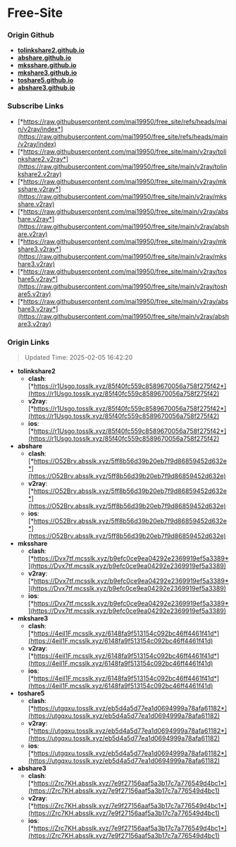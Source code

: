 # Free-Site

### Origin Github

- [**tolinkshare2.github.io**](https://github.com/tolinkshare2/tolinkshare2.github.io)
- [**abshare.github.io**](https://github.com/abshare/abshare.github.io)
- [**mksshare.github.io**](https://github.com/mksshare/mksshare.github.io)
- [**mkshare3.github.io**](https://github.com/mkshare3/mkshare3.github.io)
- [**toshare5.github.io**](https://github.com/toshare5/toshare5.github.io)
- [**abshare3.github.io**](https://github.com/abshare3/abshare3.github.io)

### Subscribe Links

- [*https://raw.githubusercontent.com/mai19950/free_site/refs/heads/main/v2ray/index*](https://raw.githubusercontent.com/mai19950/free_site/refs/heads/main/v2ray/index)
- [*https://raw.githubusercontent.com/mai19950/free_site/main/v2ray/tolinkshare2.v2ray*](https://raw.githubusercontent.com/mai19950/free_site/main/v2ray/tolinkshare2.v2ray)
- [*https://raw.githubusercontent.com/mai19950/free_site/main/v2ray/mksshare.v2ray*](https://raw.githubusercontent.com/mai19950/free_site/main/v2ray/mksshare.v2ray)
- [*https://raw.githubusercontent.com/mai19950/free_site/main/v2ray/abshare.v2ray*](https://raw.githubusercontent.com/mai19950/free_site/main/v2ray/abshare.v2ray)
- [*https://raw.githubusercontent.com/mai19950/free_site/main/v2ray/mkshare3.v2ray*](https://raw.githubusercontent.com/mai19950/free_site/main/v2ray/mkshare3.v2ray)
- [*https://raw.githubusercontent.com/mai19950/free_site/main/v2ray/toshare5.v2ray*](https://raw.githubusercontent.com/mai19950/free_site/main/v2ray/toshare5.v2ray)
- [*https://raw.githubusercontent.com/mai19950/free_site/main/v2ray/abshare3.v2ray*](https://raw.githubusercontent.com/mai19950/free_site/main/v2ray/abshare3.v2ray)

### Origin Links

> Updated Time: 2025-02-05 16:42:20

- **tolinkshare2**
  - **clash**: [*https://r1Usgo.tosslk.xyz/85f40fc559c8589670056a758f275f42*](https://r1Usgo.tosslk.xyz/85f40fc559c8589670056a758f275f42)
  - **v2ray**: [*https://r1Usgo.tosslk.xyz/85f40fc559c8589670056a758f275f42*](https://r1Usgo.tosslk.xyz/85f40fc559c8589670056a758f275f42)
  - **ios**: [*https://r1Usgo.tosslk.xyz/85f40fc559c8589670056a758f275f42*](https://r1Usgo.tosslk.xyz/85f40fc559c8589670056a758f275f42)
- **abshare**
  - **clash**: [*https://O52Brv.absslk.xyz/5ff8b56d39b20eb7f9d86859452d632e*](https://O52Brv.absslk.xyz/5ff8b56d39b20eb7f9d86859452d632e)
  - **v2ray**: [*https://O52Brv.absslk.xyz/5ff8b56d39b20eb7f9d86859452d632e*](https://O52Brv.absslk.xyz/5ff8b56d39b20eb7f9d86859452d632e)
  - **ios**: [*https://O52Brv.absslk.xyz/5ff8b56d39b20eb7f9d86859452d632e*](https://O52Brv.absslk.xyz/5ff8b56d39b20eb7f9d86859452d632e)
- **mksshare**
  - **clash**: [*https://Dvx7tf.mcsslk.xyz/b9efc0ce9ea04292e2369919ef5a3389*](https://Dvx7tf.mcsslk.xyz/b9efc0ce9ea04292e2369919ef5a3389)
  - **v2ray**: [*https://Dvx7tf.mcsslk.xyz/b9efc0ce9ea04292e2369919ef5a3389*](https://Dvx7tf.mcsslk.xyz/b9efc0ce9ea04292e2369919ef5a3389)
  - **ios**: [*https://Dvx7tf.mcsslk.xyz/b9efc0ce9ea04292e2369919ef5a3389*](https://Dvx7tf.mcsslk.xyz/b9efc0ce9ea04292e2369919ef5a3389)
- **mkshare3**
  - **clash**: [*https://4eil1F.mcsslk.xyz/6148fa9f513154c092bc46ff4461f41d*](https://4eil1F.mcsslk.xyz/6148fa9f513154c092bc46ff4461f41d)
  - **v2ray**: [*https://4eil1F.mcsslk.xyz/6148fa9f513154c092bc46ff4461f41d*](https://4eil1F.mcsslk.xyz/6148fa9f513154c092bc46ff4461f41d)
  - **ios**: [*https://4eil1F.mcsslk.xyz/6148fa9f513154c092bc46ff4461f41d*](https://4eil1F.mcsslk.xyz/6148fa9f513154c092bc46ff4461f41d)
- **toshare5**
  - **clash**: [*https://utgqxu.tosslk.xyz/eb5d4a5d77ea1d0694999a78afa61182*](https://utgqxu.tosslk.xyz/eb5d4a5d77ea1d0694999a78afa61182)
  - **v2ray**: [*https://utgqxu.tosslk.xyz/eb5d4a5d77ea1d0694999a78afa61182*](https://utgqxu.tosslk.xyz/eb5d4a5d77ea1d0694999a78afa61182)
  - **ios**: [*https://utgqxu.tosslk.xyz/eb5d4a5d77ea1d0694999a78afa61182*](https://utgqxu.tosslk.xyz/eb5d4a5d77ea1d0694999a78afa61182)
- **abshare3**
  - **clash**: [*https://Zrc7KH.absslk.xyz/7e9f27156aaf5a3b17c7a776549d4bc1*](https://Zrc7KH.absslk.xyz/7e9f27156aaf5a3b17c7a776549d4bc1)
  - **v2ray**: [*https://Zrc7KH.absslk.xyz/7e9f27156aaf5a3b17c7a776549d4bc1*](https://Zrc7KH.absslk.xyz/7e9f27156aaf5a3b17c7a776549d4bc1)
  - **ios**: [*https://Zrc7KH.absslk.xyz/7e9f27156aaf5a3b17c7a776549d4bc1*](https://Zrc7KH.absslk.xyz/7e9f27156aaf5a3b17c7a776549d4bc1)
